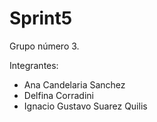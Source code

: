 # Sprint5
Grupo número 3.

Integrantes:
* Ana Candelaria Sanchez
* Delfina Corradini
* Ignacio Gustavo Suarez Quilis